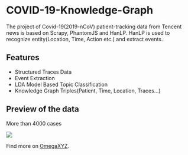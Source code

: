 # COVID-19-Knowledge-Graph
The project of Covid-19(2019-nCoV) patient-tracking data from Tencent news is based on Scrapy, PhantomJS and HanLP.
HanLP is used to recognize entity(Location, Time, Action etc.) and extract events.

## Features
- Structured Traces Data
- Event Extraction
- LDA Model Based Topic Classification
- Knowledge Graph Triples(Patient, Time, Location, Traces...)

## Preview of the data

More than 4000 cases

![](https://github.com/xyjigsaw/COVID-19-nCoV-traces-data/blob/master/DEMO.png)

Find more on [OmegaXYZ](https://www.omegaxyz.com).
